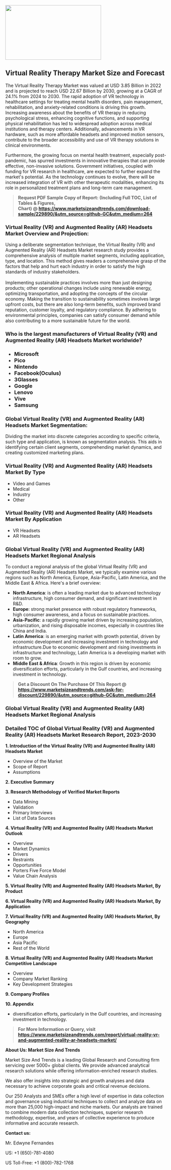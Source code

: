 <p><img class="alignnone size-medium wp-image-20088" src="https://ffe5etoiles.com/wp-content/uploads/2024/12/MST1-300x171.png" alt="" width="300" height="171" /></p><h2>Virtual Reality Therapy Market Size and Forecast</h2><p>The Virtual Reality Therapy Market was valued at USD 3.85 Billion in 2022 and is projected to reach USD 22.67 Billion by 2030, growing at a CAGR of 24.1% from 2024 to 2030. The rapid adoption of VR technology in healthcare settings for treating mental health disorders, pain management, rehabilitation, and anxiety-related conditions is driving this growth. Increasing awareness about the benefits of VR therapy in reducing psychological stress, enhancing cognitive functions, and supporting physical rehabilitation has led to widespread adoption across medical institutions and therapy centers. Additionally, advancements in VR hardware, such as more affordable headsets and improved motion sensors, contribute to the broader accessibility and use of VR therapy solutions in clinical environments.</p><p>Furthermore, the growing focus on mental health treatment, especially post-pandemic, has spurred investments in innovative therapies that can provide effective, non-invasive solutions. Government initiatives, coupled with funding for VR research in healthcare, are expected to further expand the market's potential. As the technology continues to evolve, there will be increased integration of VR with other therapeutic modalities, enhancing its role in personalized treatment plans and long-term care management.</p></p><blockquote id="" class=""><strong>Request PDF Sample Copy of Report: (Including Full TOC, List of Tables &amp; Figures, Chart)&nbsp;@&nbsp;<strong><a href="https://www.marketsizeandtrends.com/download-sample/229890/&utm_source=github-GC&utm_medium=264" target="_blank">https://www.marketsizeandtrends.com/download-sample/229890/&utm_source=github-GC&utm_medium=264</a></strong></strong></blockquote><h3 id="" class="">Virtual Reality (VR) and Augmented Reality (AR) Headsets Market&nbsp;Overview and Projection:</h3><p id="" class="">Using a deliberate segmentation technique, the Virtual Reality (VR) and Augmented Reality (AR) Headsets Market research study provides a comprehensive analysis of multiple market segments, including application, type, and location. This method gives readers a comprehensive grasp of the factors that help and hurt each industry in order to satisfy the high standards of industry stakeholders. <br /> <br />Implementing sustainable practices involves more than just designing products; other operational changes include using renewable energy, optimizing transportation, and adopting the concepts of the circular economy. Making the transition to sustainability sometimes involves large upfront costs, but there are also long-term benefits, such improved brand reputation, customer loyalty, and regulatory compliance. By adhering to environmental principles, companies can satisfy consumer demand while also contributing to a more sustainable future for the world.</p><h3 id="" class="">Who is the largest manufacturers of&nbsp;Virtual Reality (VR) and Augmented Reality (AR) Headsets Market worldwide?</h3><h3 class=""><p><ul><li>Microsoft </li><li> Pico </li><li> Nintendo </li><li> Facebook(Oculus) </li><li> 3Glasses </li><li> Google </li><li> Lenovo </li><li> Vive </li><li> Samsung</li></ul></p></h3><h3 id="" class="">Global&nbsp;Virtual Reality (VR) and Augmented Reality (AR) Headsets Market Segmentation:</h3><p id="" class="">Dividing the market into discrete categories according to specific criteria, such type and application, is known as segmentation analysis. This aids in identifying certain client segments, comprehending market dynamics, and creating customized marketing plans.</p><h3 id="" class="">Virtual Reality (VR) and Augmented Reality (AR) Headsets Market&nbsp;By Type</h3><p><p><ul><li>Video and Games</li><li> Medical</li><li> Industry</li><li> Other</p></li></ul></p></p><h3 id="" class="">Virtual Reality (VR) and Augmented Reality (AR) Headsets Market&nbsp;By Application</h3><p class=""><p><ul><li>VR Headsets</li><li> AR Headsets</li></ul></p></p><h3 id="" class="">Global Virtual Reality (VR) and Augmented Reality (AR) Headsets Market Regional Analysis</h3><p id="" class="">To conduct a regional analysis of the global Virtual Reality (VR) and Augmented Reality (AR) Headsets Market, we typically examine various regions such as North America, Europe, Asia-Pacific, Latin America, and the Middle East &amp; Africa. Here's a brief overview:</p><ul><li><strong>North America</strong>: is often a leading market due to advanced technology infrastructure, high consumer demand, and significant investment in R&amp;D.</li><li><strong>Europe</strong>: strong market presence with robust regulatory frameworks, high consumer awareness, and a focus on sustainable practices.</li><li><strong>Asia-Pacific</strong>: a rapidly growing market driven by increasing population, urbanization, and rising disposable incomes, especially in countries like China and India.</li><li><strong>Latin America</strong>: is an emerging market with growth potential, driven by economic development and increasing investment in technology and infrastructure.Due to economic development and rising investments in infrastructure and technology, Latin America is a developing market with room to grow.</li><li><strong>Middle East &amp; Africa</strong>: Growth in this region is driven by economic diversification efforts, particularly in the Gulf countries, and increasing investment in technology.</li></ul><blockquote id="" class=""><strong>Get a Discount On The Purchase Of This Report @ <strong><a href="https://www.marketsizeandtrends.com/ask-for-discount/229890/&utm_source=github-GC&utm_medium=264" target="_blank">https://www.marketsizeandtrends.com/ask-for-discount/229890/&utm_source=github-GC&utm_medium=264</a></strong></strong></blockquote><h3 id="" class="">Global Virtual Reality (VR) and Augmented Reality (AR) Headsets Market Regional Analysis</h3><h3 id="" class="">Detailed TOC of Global Virtual Reality (VR) and Augmented Reality (AR) Headsets Market Research Report, 2023-2030</h3><p id="" class=""><strong>1. Introduction of the Virtual Reality (VR) and Augmented Reality (AR) Headsets Market</strong></p><ul><li>Overview of the Market</li><li>Scope of Report</li><li>Assumptions</li></ul><p id="" class=""><strong>2. Executive Summary</strong></p><p id="" class=""><strong>3. Research Methodology of Verified Market Reports</strong></p><ul><li>Data Mining</li><li>Validation</li><li>Primary Interviews</li><li>List of Data Sources</li></ul><p id="" class=""><strong>4. Virtual Reality (VR) and Augmented Reality (AR) Headsets Market Outlook</strong></p><ul><li>Overview</li><li>Market Dynamics</li><li>Drivers</li><li>Restraints</li><li>Opportunities</li><li>Porters Five Force Model</li><li>Value Chain Analysis</li></ul><p id="" class=""><strong>5. Virtual Reality (VR) and Augmented Reality (AR) Headsets Market, By Product</strong></p><p id="" class=""><strong>6. Virtual Reality (VR) and Augmented Reality (AR) Headsets Market, By Application</strong></p><p id="" class=""><strong>7. Virtual Reality (VR) and Augmented Reality (AR) Headsets Market, By Geography</strong></p><ul><li>North America</li><li>Europe</li><li>Asia Pacific</li><li>Rest of the World</li></ul><p id="" class=""><strong>8. Virtual Reality (VR) and Augmented Reality (AR) Headsets Market Competitive Landscape</strong></p><ul><li>Overview</li><li>Company Market Ranking</li><li>Key Development Strategies</li></ul><p id="" class=""><strong>9. Company Profiles</strong></p><p id="" class=""><strong>10. Appendix</strong></p><ul><li>diversification efforts, particularly in the Gulf countries, and increasing investment in technology.</li></ul><blockquote id="" class=""><strong>For More Information or Query, visit <strong><strong><a href="https://www.marketsizeandtrends.com/report/virtual-reality-vr-and-augmented-reality-ar-headsets-market/" target="_blank">https://www.marketsizeandtrends.com/report/virtual-reality-vr-and-augmented-reality-ar-headsets-market/</a></strong></strong></strong></blockquote><p id="" class=""><strong>About Us: Market Size And Trends</strong></p><p id="" class="">Market Size And Trends is a leading Global Research and Consulting firm servicing over 5000+ global clients. We provide advanced analytical research solutions while offering information-enriched research studies.</p><p id="" class="">We also offer insights into strategic and growth analyses and data necessary to achieve corporate goals and critical revenue decisions.</p><p id="" class="">Our 250 Analysts and SMEs offer a high level of expertise in data collection and governance using industrial techniques to collect and analyze data on more than 25,000 high-impact and niche markets. Our analysts are trained to combine modern data collection techniques, superior research methodology, expertise, and years of collective experience to produce informative and accurate research.</p><p id="" class=""><strong>Contact us:</strong></p><p id="" class="">Mr. Edwyne Fernandes</p><p id="" class="">US: +1 (650)-781-4080</p><p id="" class="">US Toll-Free: +1 (800)-782-1768</p>
